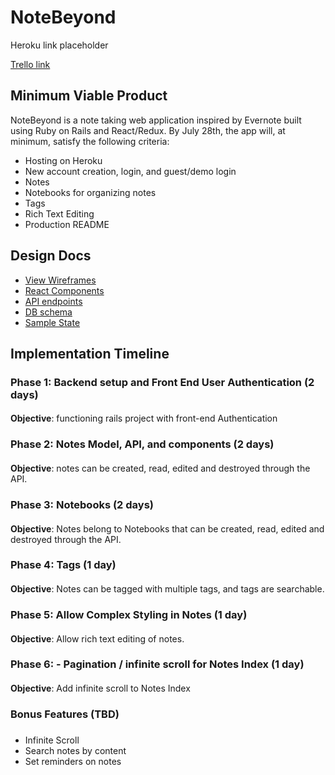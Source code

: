 # NoteBeyond

Heroku link placeholder 

[Trello link](https://trello.com/b/2eL0Qp03/notebeyond)

## Minimum Viable Product 

NoteBeyond is a note taking web application inspired by Evernote built using Ruby on Rails and React/Redux. By July 28th, the app will, at minimum, satisfy the following criteria: 

* Hosting on Heroku 
* New account creation, login, and guest/demo login 
* Notes 
* Notebooks for organizing notes 
* Tags
* Rich Text Editing 
* Production README

## Design Docs 

* [View Wireframes](./wireframes)
* [React Components](component-hierarchy.md)
* [API endpoints](api-endpoints.md)
* [DB schema](schema.md)
* [Sample State](sample-state.md)

## Implementation Timeline

### Phase 1: Backend setup and Front End User Authentication (2 days)

#### 
**Objective**: functioning rails project with front-end Authentication

### Phase 2: Notes Model, API, and components (2 days)

#### 
**Objective**: notes can be created, read, edited and destroyed through the API.

### Phase 3: Notebooks (2 days)

#### 
**Objective**: Notes belong to Notebooks that can be created, read, edited and destroyed through the API.

### Phase 4: Tags (1 day)

#### 
**Objective**: Notes can be tagged with multiple tags, and tags are searchable.

### Phase 5: Allow Complex Styling in Notes (1 day)

#### 
**Objective**: Allow rich text editing of notes.

### Phase 6: - Pagination / infinite scroll for Notes Index (1 day)

#### 
**Objective**: Add infinite scroll to Notes Index

### Bonus Features (TBD)

##### 
* Infinite Scroll 
* Search notes by content
* Set reminders on notes 







